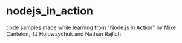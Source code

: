 nodejs_in_action
================

code samples made while learning from "Node.js in Action" by Mike Cantelon, TJ Holowaychuk and Nathan Rajlich